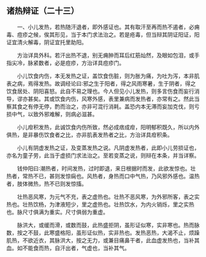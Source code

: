 ## 诸热辩证（二十三）


&emsp;&emsp;一、小儿发热，若热随汗退者，即外感证也。其有取汗至再而热不遏者，必痈毒、痘疹之候，俟其形见，当于本门求法治之。若是疮毒，但当辩其阴证阳证，阳证宜清火解毒，阴证宜托里助阳。

&emsp;&emsp;方治详具外科。若汗出热不退，别无痈肿而耳后红筋灿然，及眼如包泪，或手指尖冷，脉紧数者，必是痘疹，方治详具痘疹门。

&emsp;&emsp;小儿饮食内伤，本无发热之证，盖饮食伤脏，则为胀为痛，为吐为泻，本非肌表之病，焉得发热。故调经论曰∶邪之生于阳者，得之风雨寒暑，生于阴者，得之饮食居处、阴阳喜怒。此自不易之理也。今人但见小儿发热，则多言伤食而妄行消导，谬亦甚矣。其或饮食内伤，风寒外感，表里兼病而发热者，亦常有之。然此当察其食之有停无停，酌而治之，亦非可混行消耗。盖恐内本无滞而妄加克伐，则亏损中气，以致外邪难解，则病必滋甚。

&emsp;&emsp;小儿疳积发热，此诚饮食内伤所致，然必成痞成疳，阳明郁积既久，所以内外俱热，是非暴伤饮食者之比，亦非肌表发热者之比，方治详具疳积条。

&emsp;&emsp;小儿有阴虚发热之证，及变蒸发热之说。凡阴虚发热者，此即小儿劳损证也，亦名为童子劳，此当于虚损门求法治之。至若变蒸之说，则辩在本条，并当详察。

&emsp;&emsp;钱仲阳曰∶潮热者，时间发热，过时即退，来日根据时而发，此欲发惊也。壮热者，常热不已，甚则发惊痫也。风热者，身热而口中气热，乃风邪外感也。温热者，肢体微热，热不已则发惊搐。

&emsp;&emsp;壮热恶风寒，为元气不充，表之虚热也。壮热不恶风寒，为外邪所客，表之实热也。壮热饮杨，为津液短少，里之虚热也。壮热饮水，为内火销烁，里之实热也。脉尺寸俱满为重实。尺寸俱弱为重虚。

&emsp;&emsp;脉洪大，或缓而滑，或数而鼓，此热盛拒阴，虽形证似寒，实非寒也。热而脉数，按之不鼓，此寒盛格阳，虽形证似热，实非热也。发热恶热，大渴不止，烦躁肌热，不欲近衣，其脉洪大，按之无力，或兼目痛鼻干者，此血虚发热也，当补其血。如不能食而热，自汗出者，气虚也，当补其气。

